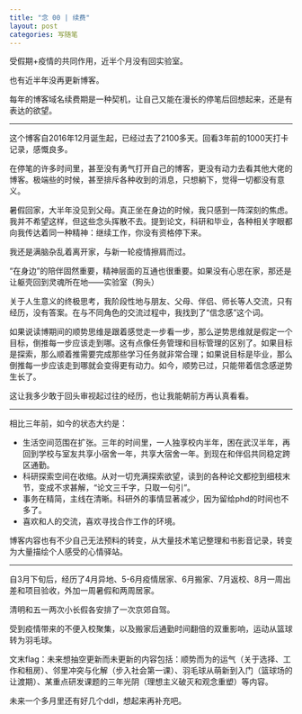 ```yaml
---
title: "念 00 | 续费"
layout: post
categories: 写随笔
---
```


<!-- more -->

受假期+疫情的共同作用，近半个月没有回实验室。

也有近半年没再更新博客。

每年的博客域名续费期是一种契机，让自己又能在漫长的停笔后回想起来，还是有表达的欲望。

---

这个博客自2016年12月诞生起，已经过去了2100多天。回看3年前的1000天打卡记录，感慨良多。

在停笔的许多时间里，甚至没有勇气打开自己的博客，更没有动力去看其他大佬的博客。极端些的时候，甚至排斥各种收到的消息，只想躺下，觉得一切都没有意义。

暑假回家，大半年没见到父母。真正坐在身边的时候，我只感到一阵深刻的焦虑。我并不希望这样，但这些念头挥散不去。提到论文，科研和毕业，各种相关字眼都向我传达着同一种精神：继续工作，你没有资格停下来。

我还是满脑杂乱着离开家，与新一轮疫情擦肩而过。

“在身边”的陪伴固然重要，精神层面的互通也很重要。如果没有心思在家，那还是让躯壳回到灵魂所在地——实验室（狗头）

关于人生意义的终极思考，我阶段性地与朋友、父母、伴侣、师长等人交流，只有经历，没有答案。在与不同角色的交流过程中，我找到了“信念感”这个词。

如果说读博期间的顺势思维是跟着感觉走一步看一步，那么逆势思维就是假定一个目标，倒推每一步应该走到哪。这有点像任务管理和目标管理的区别了。如果目标是探索，那么顺着推需要完成那些学习任务就非常合理；如果说目标是毕业，那么倒推每一步应该走到哪就会变得更有动力。如今，顺势已过，只能带着信念感逆势生长了。

这让我多少敢于回头审视起过往的经历，也让我能朝前方再认真看看。

---

相比三年前，如今的状态大约是：

* 生活空间范围在扩张。三年的时间里，一人独享校内半年，困在武汉半年，再回到学校与室友共享小宿舍一年，共享大宿舍一年。到现在和伴侣共同稳定跨区通勤。
* 科研探索空间在收缩。从对一切充满探索欲望，读到的各种论文都挖到细枝末节，变成不求甚解，“论文三千字，只取一句引”。
* 事务在精简，主线在清晰。科研外的事情显著减少，因为留给phd的时间也不多了。
* 喜欢和人的交流，喜欢寻找合作工作的环境。

博客内容也有不少自己无法预料的转变，从大量技术笔记整理和书影音记录，转变为大量描绘个人感受的心情驿站。

---

自3月下旬后，经历了4月异地、5-6月疫情居家、6月搬家、7月返校、8月一周出差和项目验收，外加一周暑假和两周居家。

清明和五一两次小长假各安排了一次京郊自驾。

受到疫情带来的不便入校聚集，以及搬家后通勤时间翻倍的双重影响，运动从篮球转为羽毛球。

文末flag：未来想抽空更新而未更新的内容包括：顺势而为的运气（关于选择、工作和租房）、邻里冲突与化解（步入社会第一课）、羽毛球从萌新到入门（篮球场的让渡期）、某重点研发课题的三年光阴（理想主义破灭和观念重塑）等内容。

未来一个多月里还有好几个ddl，想起来再补充吧。
